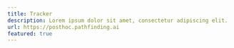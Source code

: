 ```yaml
---
title: Tracker
description: Lorem ipsum dolor sit amet, consectetur adipiscing elit.
url: https://posthoc.pathfinding.ai
featured: true
---
```

